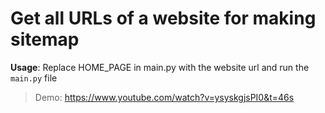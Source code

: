 # Get all URLs of a website for making sitemap
**Usage**: Replace HOME_PAGE in main.py with the website url and run the `main.py` file

> Demo: https://www.youtube.com/watch?v=ysyskgjsPI0&t=46s
